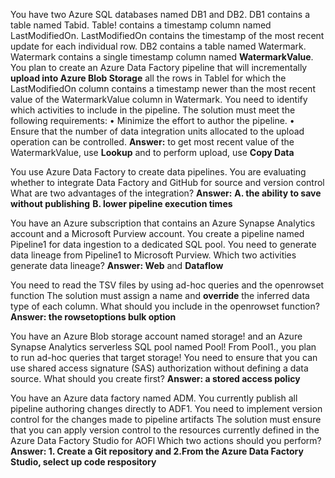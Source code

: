 You have two Azure SQL databases named DB1 and DB2.
DB1 contains a table named Tabid. Table! contains a timestamp column named LastModifiedOn.
LastModifiedOn contains the timestamp of the most recent update for each individual row.
DB2 contains a table named Watermark. Watermark contains a single timestamp column named **WatermarkValue**.
You plan to create an Azure Data Factory pipeline that will incrementally **upload into Azure Blob Storage** all the rows in Tablel for which the LastModifiedOn column contains a timestamp newer than the most recent value of the WatermarkValue column in Watermark.
You need to identify which activities to include in the pipeline. The solution must meet the following
requirements:
• Minimize the effort to author the pipeline.
• Ensure that the number of data integration units allocated to the upload operation can be controlled.
**Answer:** to get most recent value of the WatermarkValue, use **Lookup** and to perform upload, use **Copy Data**

You use Azure Data Factory to create data pipelines. You are evaluating whether to integrate Data Factory and GitHub for source and version control What are two advantages of the integration? 
**Answer:**
**A. the ability to save without publishing**
**B. lower pipeline execution times**

You have an Azure subscription that contains an Azure Synapse Analytics account and a Microsoft
Purview account.
You create a pipeline named Pipeline1 for data ingestion to a dedicated SQL pool.
You need to generate data lineage from Pipeline1 to Microsoft Purview.
Which two activities generate data lineage? **Answer: Web** and **Dataflow**

You need to read the TSV files by using ad-hoc queries and the openrowset function The solution must assign a name and **override** the inferred data type of each column. What should you include in the openrowset function? **Answer: the rowsetoptions bulk option**

You have an Azure Blob storage account named storage! and an Azure Synapse Analytics serverless SQL pool named Pool! From Pool1., you plan to run ad-hoc queries that target storage! You need to ensure that you can use shared access signature (SAS) authorization without defining a data source. What should you create first? **Answer: a stored access policy**

You have an Azure data factory named ADM. You currently publish all pipeline authoring changes directly to ADF1.
You need to implement version control for the changes made to pipeline artifacts The solution must ensure that you can apply version control to the resources currently defined in the Azure Data Factory Studio for AOFl
Which two actions should you perform? **Answer: 1. Create a Git repository and 2.From the Azure Data Factory Studio, select up code respository**

